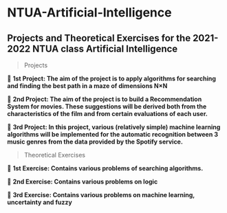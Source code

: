 # NTUA-Artificial-Intelligence

## Projects and Theoretical Exercises for the 2021-2022 NTUA class Artificial Intelligence

> Projects

🔴 <b>1st Project: The aim of the project is to apply algorithms for searching and finding the best path in a maze of dimensions N×N </b>

🔴 <b>2nd Project: The aim of the project is to build a Recommendation System for movies. These suggestions will be derived both from the characteristics of the film and from certain evaluations of each user. </b>

🔴 <b>3rd Project: In this project, various (relatively simple) machine learning algorithms will be implemented for the automatic recognition between 3 music genres from the data provided by the Spotify service.</b>

> Theoretical Exercises

🔵 <b>1st Exercise: Contains various problems of searching algorithms. </b>

🔵 <b>2nd Exercise: Contains various problems on logic </b>

🔵 <b>3rd Exercise: Contains various problems on machine learning, uncertainty and fuzzy </b>
